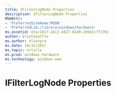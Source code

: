 ```yaml
---
title: IFilterLogNode Properties
description: IFilterLogNode Properties
MSHAttr:
- 'PreferredSiteName:MSDN'
- 'PreferredLib:/library/windows/hardware'
ms.assetid: e5ac1017-a5c2-4427-8240-2d502c7f170c
author: EliotSeattle
ms.author: eliotgra
ms.date: 10/15/2017
ms.topic: article
ms.prod: windows-hardware
ms.technology: windows-oem
---
```


# IFilterLogNode Properties


 

 






